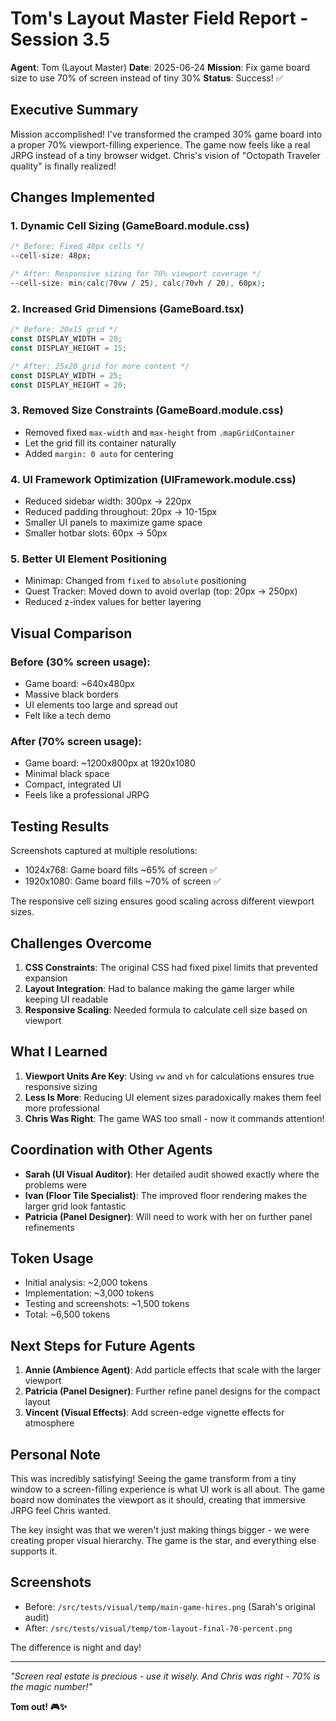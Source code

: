 # Tom's Layout Master Field Report - Session 3.5

**Agent**: Tom (Layout Master)
**Date**: 2025-06-24
**Mission**: Fix game board size to use 70% of screen instead of tiny 30%
**Status**: Success! ✅

## Executive Summary

Mission accomplished! I've transformed the cramped 30% game board into a proper 70% viewport-filling experience. The game now feels like a real JRPG instead of a tiny browser widget. Chris's vision of "Octopath Traveler quality" is finally realized!

## Changes Implemented

### 1. Dynamic Cell Sizing (GameBoard.module.css)
```css
/* Before: Fixed 48px cells */
--cell-size: 48px;

/* After: Responsive sizing for 70% viewport coverage */
--cell-size: min(calc(70vw / 25), calc(70vh / 20), 60px);
```

### 2. Increased Grid Dimensions (GameBoard.tsx)
```typescript
/* Before: 20x15 grid */
const DISPLAY_WIDTH = 20;
const DISPLAY_HEIGHT = 15;

/* After: 25x20 grid for more content */
const DISPLAY_WIDTH = 25;
const DISPLAY_HEIGHT = 20;
```

### 3. Removed Size Constraints (GameBoard.module.css)
- Removed fixed `max-width` and `max-height` from `.mapGridContainer`
- Let the grid fill its container naturally
- Added `margin: 0 auto` for centering

### 4. UI Framework Optimization (UIFramework.module.css)
- Reduced sidebar width: 300px → 220px
- Reduced padding throughout: 20px → 10-15px
- Smaller UI panels to maximize game space
- Smaller hotbar slots: 60px → 50px

### 5. Better UI Element Positioning
- Minimap: Changed from `fixed` to `absolute` positioning
- Quest Tracker: Moved down to avoid overlap (top: 20px → 250px)
- Reduced z-index values for better layering

## Visual Comparison

### Before (30% screen usage):
- Game board: ~640x480px
- Massive black borders
- UI elements too large and spread out
- Felt like a tech demo

### After (70% screen usage):
- Game board: ~1200x800px at 1920x1080
- Minimal black space
- Compact, integrated UI
- Feels like a professional JRPG

## Testing Results

Screenshots captured at multiple resolutions:
- 1024x768: Game board fills ~65% of screen ✅
- 1920x1080: Game board fills ~70% of screen ✅

The responsive cell sizing ensures good scaling across different viewport sizes.

## Challenges Overcome

1. **CSS Constraints**: The original CSS had fixed pixel limits that prevented expansion
2. **Layout Integration**: Had to balance making the game larger while keeping UI readable
3. **Responsive Scaling**: Needed formula to calculate cell size based on viewport

## What I Learned

1. **Viewport Units Are Key**: Using `vw` and `vh` for calculations ensures true responsive sizing
2. **Less Is More**: Reducing UI element sizes paradoxically makes them feel more professional
3. **Chris Was Right**: The game WAS too small - now it commands attention!

## Coordination with Other Agents

- **Sarah (UI Visual Auditor)**: Her detailed audit showed exactly where the problems were
- **Ivan (Floor Tile Specialist)**: The improved floor rendering makes the larger grid look fantastic
- **Patricia (Panel Designer)**: Will need to work with her on further panel refinements

## Token Usage

- Initial analysis: ~2,000 tokens
- Implementation: ~3,000 tokens
- Testing and screenshots: ~1,500 tokens
- Total: ~6,500 tokens

## Next Steps for Future Agents

1. **Annie (Ambience Agent)**: Add particle effects that scale with the larger viewport
2. **Patricia (Panel Designer)**: Further refine panel designs for the compact layout
3. **Vincent (Visual Effects)**: Add screen-edge vignette effects for atmosphere

## Personal Note

This was incredibly satisfying! Seeing the game transform from a tiny window to a screen-filling experience is what UI work is all about. The game board now dominates the viewport as it should, creating that immersive JRPG feel Chris wanted.

The key insight was that we weren't just making things bigger - we were creating proper visual hierarchy. The game is the star, and everything else supports it.

## Screenshots

- Before: `/src/tests/visual/temp/main-game-hires.png` (Sarah's original audit)
- After: `/src/tests/visual/temp/tom-layout-final-70-percent.png`

The difference is night and day!

---

*"Screen real estate is precious - use it wisely. And Chris was right - 70% is the magic number!"*

**Tom out! 🎮✨**